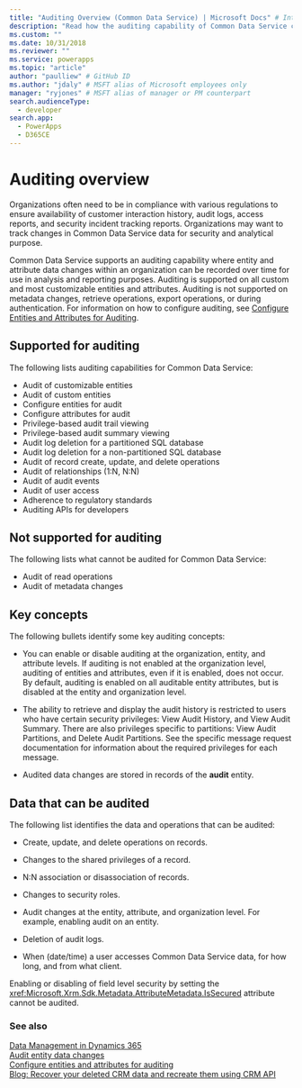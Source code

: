 ```yaml
---
title: "Auditing Overview (Common Data Service) | Microsoft Docs" # Intent and product brand in a unique string of 43-59 chars including spaces
description: "Read how the auditing capability of Common Data Service can be used to record attribute and entity data changes over time for use in analysis and reporting purposes." # 115-145 characters including spaces. This abstract displays in the search result.
ms.custom: ""
ms.date: 10/31/2018
ms.reviewer: ""
ms.service: powerapps
ms.topic: "article"
author: "paulliew" # GitHub ID
ms.author: "jdaly" # MSFT alias of Microsoft employees only
manager: "ryjones" # MSFT alias of manager or PM counterpart
search.audienceType: 
  - developer
search.app: 
  - PowerApps
  - D365CE
---
```

# Auditing overview

Organizations often need to be in compliance with various regulations to ensure availability of customer interaction history, audit logs, access reports, and security incident tracking reports. Organizations may want to track changes in Common Data Service data for security and analytical purpose.  
  
 Common Data Service supports an auditing capability where entity and attribute data changes within an organization can be recorded over time for use in analysis and reporting purposes. Auditing is supported on all custom and most customizable entities and attributes. Auditing is not supported on metadata changes, retrieve operations, export operations, or during authentication. For information on how to configure auditing, see [Configure Entities and Attributes for Auditing](configure-entities-attributes-auditing.md).  
  
## Supported for auditing  
 The following lists auditing capabilities for Common Data Service:  
<!-- TODO: Jim, I don't think this is online only. Please correct the tokens here. -->
  
* Audit of customizable entities
* Audit of custom entities
* Configure entities for audit
* Configure attributes for audit
* Privilege-based audit trail viewing
* Privilege-based audit summary viewing
* Audit log deletion for a partitioned SQL database  
* Audit log deletion for a non-partitioned SQL database 
* Audit of record create, update, and delete operations
* Audit of relationships (1:N, N:N) 
* Audit of audit events
* Audit of user access
* Adherence to regulatory standards
* Auditing APIs for developers
  
## Not supported for auditing  
 The following lists what cannot be audited for Common Data Service:  
  
* Audit of read operations
* Audit of metadata changes 
  
## Key concepts  
 The following bullets identify some key auditing concepts:  
  
-   You can enable or disable auditing at the organization, entity, and attribute levels. If auditing is not enabled at the organization level, auditing of entities and attributes, even if it is enabled, does not occur. By default, auditing is enabled on all auditable entity attributes, but is disabled at the entity and organization level.  
  
-   The ability to retrieve and display the audit history is restricted to users who have certain security privileges: View Audit History, and View Audit Summary. There are also privileges specific to partitions: View Audit Partitions, and Delete Audit Partitions. See the specific message request documentation for information about the required privileges for each message.  
  
-   Audited data changes are stored in records of the **audit** entity.  
  
## Data that can be audited  
 The following list identifies the data and operations that can be audited:  
  
-   Create, update, and delete operations on records.  
  
-   Changes to the shared privileges of a record.  
  
-   N:N association or disassociation of records.  
  
-   Changes to security roles.  
  
-   Audit changes at the entity, attribute, and organization level. For example, enabling audit on an entity.  
  
-   Deletion of audit logs.  
  
-   When (date/time) a user accesses Common Data Service data, for how long, and from what client.  
  
 Enabling or disabling of field level security by setting the <xref:Microsoft.Xrm.Sdk.Metadata.AttributeMetadata.IsSecured> attribute cannot be audited.  
  
### See also
 [Data Management in Dynamics 365](/dynamics365/customer-engagement/developer/manage-data)   
 [Audit entity data changes](/dynamics365/customer-engagement/developer/audit-entity-data-changes)   
 [Configure entities and attributes for auditing](configure-entities-attributes-auditing.md)       
 [Blog: Recover your deleted CRM data and recreate them using CRM API](https://blogs.msdn.com/b/crm/archive/2011/05/23/recover-your-deleted-crm-data-and-recreate-them-using-crm-api.aspx)